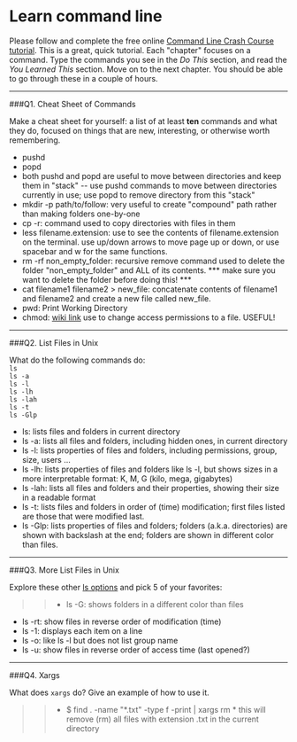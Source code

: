 # Learn command line

Please follow and complete the free online [Command Line Crash Course
tutorial](http://cli.learncodethehardway.org/book/). This is a great,
quick tutorial. Each "chapter" focuses on a command. Type the commands
you see in the _Do This_ section, and read the _You Learned This_
section. Move on to the next chapter. You should be able to go through
these in a couple of hours.

---

###Q1.  Cheat Sheet of Commands  

Make a cheat sheet for yourself: a list of at least **ten** commands and what they do, focused on things that are new, interesting, or otherwise worth remembering.

> > 
* pushd 
* popd 
 * both pushd and popd are useful to move between directories and keep them in "stack" -- use pushd commands to move between directories currently in use; use popd to remove directory from this "stack"
* mkdir -p path/to/follow: very useful to create "compound" path rather than making folders one-by-one
* cp -r: command used to copy directories with files in them
* less filename.extension: use to see the contents of filename.extension on the terminal. use up/down arrows to move page up or down, or use spacebar and w for the same functions. 
* rm -rf non_empty_folder: recursive remove command used to delete the folder "non_empty_folder" and ALL of its contents. *** make sure you want to delete the folder before doing this! *** 
* cat filename1 filename2 > new_file: concatenate contents of filename1 and filename2 and create a new file called new_file. 
* pwd: Print Working Directory
* chmod: [wiki link](https://en.wikipedia.org/wiki/Chmod) use to change access permissions to a file. USEFUL! 
---

###Q2.  List Files in Unix   

What do the following commands do:  
`ls`  
`ls -a`  
`ls -l`  
`ls -lh`  
`ls -lah`  
`ls -t`  
`ls -Glp`  

> > 
* ls: lists files and folders in current directory
* ls -a: lists all files and folders, including hidden ones, in current directory
* ls -l: lists properties of files and folders, including permissions, group, size, users ... 
* ls -lh: lists properties of files and folders like ls -l, but shows sizes in a more interpretable format: K, M, G (kilo, mega, gigabytes)
* ls -lah: lists all files and folders and their properties, showing their size in a readable format
* ls -t: lists files and folders in order of (time) modification; first files listed are those that were modified last. 
* ls -Glp: lists properties of files and folders; folders (a.k.a. directories) are shown with backslash at the end; folders are shown in different color than files. 

---

###Q3.  More List Files in Unix  

Explore these other [ls options](http://www.techonthenet.com/unix/basic/ls.php) and pick 5 of your favorites:

> > * ls -G: shows folders in a different color than files
* ls -rt: show files in reverse order of modification (time)
* ls -1: displays each item on a line
* ls -o: like ls -l but does not list group name
* ls -u: show files in reverse order of access time (last opened?)

---

###Q4.  Xargs   

What does `xargs` do? Give an example of how to use it.

> > * $ find . -name "*.txt" -type f -print | xargs rm 
     * this will remove (rm) all files with extension .txt in the current directory

 


